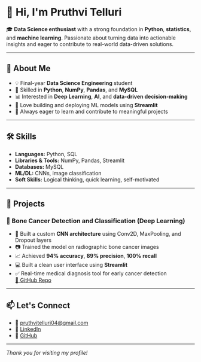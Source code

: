# 👋 Hi, I'm Pruthvi Telluri

🎓 **Data Science enthusiast** with a strong foundation in **Python**, **statistics**, and **machine learning**. Passionate about turning data into actionable insights and eager to contribute to real-world data-driven solutions.

---

## 🧠 About Me

- 💡 Final-year **Data Science Engineering** student
- 🐍 Skilled in **Python**, **NumPy**, **Pandas**, and **MySQL**
- 📊 Interested in **Deep Learning**, **AI**, and **data-driven decision-making**
- 🧪 Love building and deploying ML models using **Streamlit**
- 🚀 Always eager to learn and contribute to meaningful projects

---

## 🛠️ Skills

- **Languages:** Python, SQL  
- **Libraries & Tools:** NumPy, Pandas, Streamlit  
- **Databases:** MySQL  
- **ML/DL:** CNNs, image classification  
- **Soft Skills:** Logical thinking, quick learning, self-motivated

---

## 🧪 Projects

### 🔬 Bone Cancer Detection and Classification (Deep Learning)
- 🧠 Built a custom **CNN architecture** using Conv2D, MaxPooling, and Dropout layers
- 📷 Trained the model on radiographic bone cancer images
- 📈 Achieved **94% accuracy**, **89% precision**, **100% recall**
- 💻 Built a clean user interface using **Streamlit**
- ✅ Real-time medical diagnosis tool for early cancer detection  
[🔗 GitHub Repo](https://github.com/Pruthvi-Telluri/Bone-Cancer-Detection-and-Classification-using-Deep-Learning)

---

## 📫 Let's Connect

- 📧 pruthvitelluri04@gmail.com  
- 🔗 [LinkedIn](https://www.linkedin.com/in/pruthvi-telluri/)  
- 🐙 [GitHub](https://github.com/Pruthvi-Telluri)

---

*Thank you for visiting my profile!*
